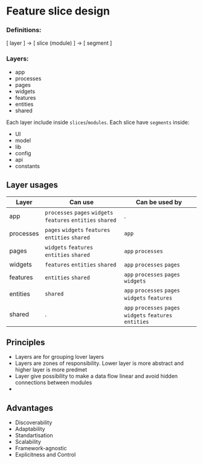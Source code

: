 # Feature slice design

### Definitions:

[ layer ] -> [ slice (module) ] -> [ segment ]

### Layers:

- app
- processes
- pages
- widgets
- features
- entities
- shared

Each layer include inside `slices`/`modules`. 
Each slice have `segments` inside:
- UI
- model
- lib
- config
- api
- constants

## Layer usages

| Layer     | Can use                                                      | Can be used by                                            |
|-----------|--------------------------------------------------------------|-----------------------------------------------------------|
| app       | `processes` `pages` `widgets` `features` `entities` `shared` | .                                                         |
| processes | `pages` `widgets` `features` `entities` `shared`             | `app`                                                     |
| pages     | `widgets` `features` `entities` `shared`                     | `app` `processes`                                         |
| widgets   | `features` `entities` `shared`                               | `app` `processes` `pages`                                 |
| features  | `entities` `shared`                                          | `app` `processes` `pages` `widgets`                       |
| entities  | `shared`                                                     | `app` `processes` `pages` `widgets` `features`            |
| shared    | .                                                            | `app` `processes` `pages` `widgets` `features` `entities` |


## Principles
- Layers are for grouping lover layers 
- Layers are zones of responsibility. Lower layer is more abstract and higher layer is more predmet 
- Layer give possibility to make a data flow linear and avoid hidden connections between modules
- 

## Advantages

- Discoverability
- Adaptability
- Standartisation
- Scalability
- Framework-agnostic
- Explicitness and Control